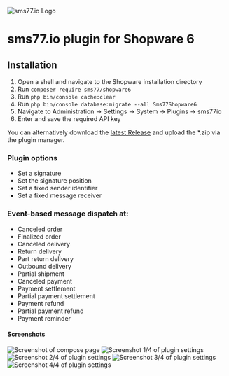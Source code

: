 ![sms77.io Logo](https://www.sms77.io/wp-content/uploads/2019/07/sms77-Logo-400x79.png "sms77")

# sms77.io plugin for Shopware 6

## Installation
<ol>
<li>Open a shell and navigate to the Shopware installation directory</li>
<li>Run <code>composer require sms77/shopware6</code></li>
<li>Run <code>php bin/console cache:clear</code></li>
<li>Run <code>php bin/console database:migrate --all Sms77Shopware6</code></li>
<li>Navigate to Administration -&gt; Settings -&gt; System -&gt; Plugins -&gt; sms77io</li>
<li>Enter and save the required API key</li>
</ol>
You can alternatively download the <a href='https://github.com/sms77io/shopware6-plugin/releases/latest'>latest Release</a> and upload the *.zip via the plugin manager.

### Plugin options
<ul>
<li>Set a signature</li>
<li>Set the signature position</li>
<li>Set a fixed sender identifier</li>
<li>Set a fixed message receiver</li>
</ul>

### Event-based message dispatch at:
<ul>
<li>Canceled order</li>
<li>Finalized order</li>
<li>Canceled delivery</li>
<li>Return delivery</li>
<li>Part return delivery</li>
<li>Outbound delivery</li>
<li>Partial shipment</li>
<li>Canceled payment</li>
<li>Payment settlement</li>
<li>Partial payment settlement</li>
<li>Payment refund</li>
<li>Partial payment refund</li>
<li>Payment reminder</li>
</ul>

#### Screenshots
![Screenshot of compose page](https://tettra-production.s3.us-west-2.amazonaws.com/0d6efb4f154041e899af17bdcd19c1b5/bcac36a50716f4f73cd84020c4bf091d/d822b155a4112474fdb7aea5ee22465e/cb30d8dd64d0e83fcc7822a40f1703d9/LvK98NgceAQ3333Uuxin7nOBQe90CiS8HwLQXDA8.png "Shopware6.Sms77: Compose SMS")
![Screenshot 1/4 of plugin settings](https://tettra-production.s3.us-west-2.amazonaws.com/0d6efb4f154041e899af17bdcd19c1b5/bcac36a50716f4f73cd84020c4bf091d/d822b155a4112474fdb7aea5ee22465e/cb30d8dd64d0e83fcc7822a40f1703d9/qS6RVUwCMnYQYKrGy7O4wCi3EFDHbhvZl4IeuUjO.png "Shopware6.Sms77: Plugin Settings 1/4")
![Screenshot 2/4 of plugin settings](https://tettra-production.s3.us-west-2.amazonaws.com/0d6efb4f154041e899af17bdcd19c1b5/bcac36a50716f4f73cd84020c4bf091d/d822b155a4112474fdb7aea5ee22465e/cb30d8dd64d0e83fcc7822a40f1703d9/7F6MwKyQqDc6qKrPj2aTvg6yar0OIRBmnkJG9ZMc.png "Shopware6.Sms77: Plugin Settings 2/4")
![Screenshot 3/4 of plugin settings](https://tettra-production.s3.us-west-2.amazonaws.com/0d6efb4f154041e899af17bdcd19c1b5/bcac36a50716f4f73cd84020c4bf091d/d822b155a4112474fdb7aea5ee22465e/cb30d8dd64d0e83fcc7822a40f1703d9/khPXkX7m5AJRDmBHyt5WbxhAbfVt2TwXG9oAQ1Mv.png "Shopware6.Sms77: Plugin Settings 3/4")
![Screenshot 4/4 of plugin settings](https://tettra-production.s3.us-west-2.amazonaws.com/0d6efb4f154041e899af17bdcd19c1b5/bcac36a50716f4f73cd84020c4bf091d/d822b155a4112474fdb7aea5ee22465e/cb30d8dd64d0e83fcc7822a40f1703d9/W06KCtdmDXdhN0EsGZD7WSyXie2Z5v2ApgniyiKk.png "Shopware6.Sms77: Plugin Settings 4/4")
